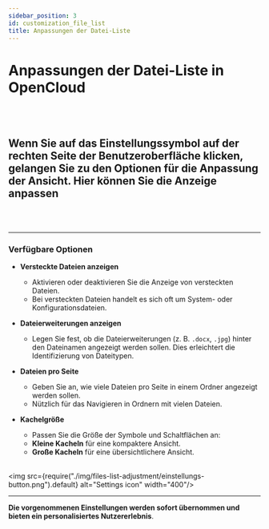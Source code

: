 ```yaml
---
sidebar_position: 3
id: customization_file_list
title: Anpassungen der Datei-Liste
---
```


# Anpassungen der Datei-Liste in OpenCloud

<br/><br/>

## Wenn Sie auf das Einstellungssymbol auf der rechten Seite der Benutzeroberfläche klicken, gelangen Sie zu den Optionen für die Anpassung der Ansicht. Hier können Sie die Anzeige anpassen

<br/><br/>

---

### Verfügbare Optionen

- **Versteckte Dateien anzeigen**
  - Aktivieren oder deaktivieren Sie die Anzeige von versteckten Dateien.
  - Bei versteckten Dateien handelt es sich oft um System- oder Konfigurationsdateien.

- **Dateierweiterungen anzeigen**
  - Legen Sie fest, ob die Dateierweiterungen (z. B. `.docx`, `.jpg`) hinter den Dateinamen angezeigt werden sollen.
    Dies erleichtert die Identifizierung von Dateitypen.

- **Dateien pro Seite**
  - Geben Sie an, wie viele Dateien pro Seite in einem Ordner angezeigt werden sollen.
  - Nützlich für das Navigieren in Ordnern mit vielen Dateien.

- **Kachelgröße**
  - Passen Sie die Größe der Symbole und Schaltflächen an:
  - **Kleine Kacheln** für eine kompaktere Ansicht.
  - **Große Kacheln** für eine übersichtlichere Ansicht. <br/><br/>

<img src={require("./img/files-list-adjustment/einstellungs-button.png").default} alt="Settings icon" width="400"/>

---

**Die vorgenommenen Einstellungen werden sofort übernommen und bieten ein personalisiertes Nutzererlebnis**.
